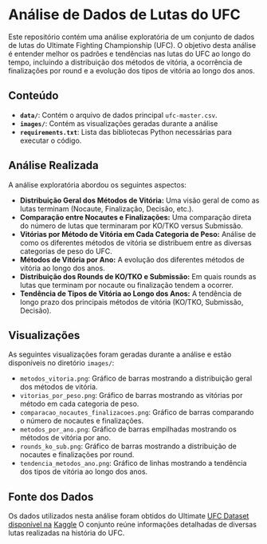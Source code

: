 # Análise de Dados de Lutas do UFC

Este repositório contém uma análise exploratória de um conjunto de dados de lutas do Ultimate Fighting Championship (UFC). O objetivo desta análise é entender melhor os padrões e tendências nas lutas do UFC ao longo do tempo, incluindo a distribuição dos métodos de vitória, a ocorrência de finalizações por round e a evolução dos tipos de vitória ao longo dos anos.

## Conteúdo

* **`data/`**: Contém o arquivo de dados principal `ufc-master.csv`.
* **`images/`**: Contém as visualizações geradas durante a análise
* **`requirements.txt`**: Lista das bibliotecas Python necessárias para executar o código.

## Análise Realizada

A análise exploratória abordou os seguintes aspectos:

* **Distribuição Geral dos Métodos de Vitória:** Uma visão geral de como as lutas terminam (Nocaute, Finalização, Decisão, etc.).
* **Comparação entre Nocautes e Finalizações:** Uma comparação direta do número de lutas que terminaram por KO/TKO versus Submissão.
* **Vitórias por Método de Vitória em Cada Categoria de Peso:** Análise de como os diferentes métodos de vitória se distribuem entre as diversas categorias de peso do UFC.
* **Métodos de Vitória por Ano:** A evolução dos diferentes métodos de vitória ao longo dos anos.
* **Distribuição dos Rounds de KO/TKO e Submissão:** Em quais rounds as lutas que terminam por nocaute ou finalização tendem a ocorrer.
* **Tendência de Tipos de Vitória ao Longo dos Anos:** A tendência de longo prazo dos principais métodos de vitória (KO/TKO, Submissão, Decisão).

## Visualizações

As seguintes visualizações foram geradas durante a análise e estão disponíveis no diretório `images/`:

* `metodos_vitoria.png`: Gráfico de barras mostrando a distribuição geral dos métodos de vitória.
* `vitorias_por_peso.png`: Gráfico de barras mostrando as vitórias por método em cada categoria de peso.
* `comparacao_nocautes_finalizacoes.png`: Gráfico de barras comparando o número de nocautes e finalizações.
* `metodos_por_ano.png`: Gráfico de barras empilhadas mostrando os métodos de vitória por ano.
* `rounds_ko_sub.png`: Gráfico de barras mostrando a distribuição de nocautes e finalizações por round.
* `tendencia_metodos_ano.png`: Gráfico de linhas mostrando a tendência dos tipos de vitória ao longo dos anos.

## Fonte dos Dados
Os dados utilizados nesta análise foram obtidos do Ultimate [UFC Dataset disponível na](https://www.kaggle.com/datasets/mdabbert/ultimate-ufc-dataset) [Kaggle](https://www.kaggle.com/) O conjunto reúne informações detalhadas de diversas lutas realizadas na história do UFC.
